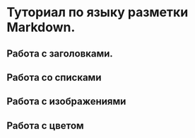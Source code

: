 # Туториал по языку разметки Markdown.


## Работа с заголовками.

## Работа со списками

## Работа с изображениями

## Работа с цветом